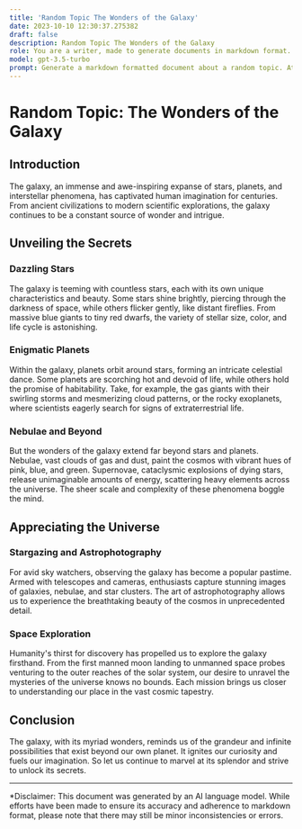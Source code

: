 ```yaml
---
title: 'Random Topic The Wonders of the Galaxy'
date: 2023-10-10 12:30:37.275382
draft: false
description: Random Topic The Wonders of the Galaxy
role: You are a writer, made to generate documents in markdown format. It is very important that all of the documents you generate are in valid markdown format.
model: gpt-3.5-turbo
prompt: Generate a markdown formatted document about a random topic. At the bottom, include a disclaimer explaining that the document was generated by you. The first line of the document should be the title. Make sure that the entire document is in proper markdown format, using a mix of various tags to make the document visually appealing.
---
```


# Random Topic: The Wonders of the Galaxy

## Introduction

The galaxy, an immense and awe-inspiring expanse of stars, planets, and interstellar phenomena, has captivated human imagination for centuries. From ancient civilizations to modern scientific explorations, the galaxy continues to be a constant source of wonder and intrigue.

## Unveiling the Secrets

### Dazzling Stars

The galaxy is teeming with countless stars, each with its own unique characteristics and beauty. Some stars shine brightly, piercing through the darkness of space, while others flicker gently, like distant fireflies. From massive blue giants to tiny red dwarfs, the variety of stellar size, color, and life cycle is astonishing.

### Enigmatic Planets

Within the galaxy, planets orbit around stars, forming an intricate celestial dance. Some planets are scorching hot and devoid of life, while others hold the promise of habitability. Take, for example, the gas giants with their swirling storms and mesmerizing cloud patterns, or the rocky exoplanets, where scientists eagerly search for signs of extraterrestrial life.

### Nebulae and Beyond

But the wonders of the galaxy extend far beyond stars and planets. Nebulae, vast clouds of gas and dust, paint the cosmos with vibrant hues of pink, blue, and green. Supernovae, cataclysmic explosions of dying stars, release unimaginable amounts of energy, scattering heavy elements across the universe. The sheer scale and complexity of these phenomena boggle the mind.

## Appreciating the Universe

### Stargazing and Astrophotography

For avid sky watchers, observing the galaxy has become a popular pastime. Armed with telescopes and cameras, enthusiasts capture stunning images of galaxies, nebulae, and star clusters. The art of astrophotography allows us to experience the breathtaking beauty of the cosmos in unprecedented detail.

### Space Exploration

Humanity's thirst for discovery has propelled us to explore the galaxy firsthand. From the first manned moon landing to unmanned space probes venturing to the outer reaches of the solar system, our desire to unravel the mysteries of the universe knows no bounds. Each mission brings us closer to understanding our place in the vast cosmic tapestry.

## Conclusion

The galaxy, with its myriad wonders, reminds us of the grandeur and infinite possibilities that exist beyond our own planet. It ignites our curiosity and fuels our imagination. So let us continue to marvel at its splendor and strive to unlock its secrets.

---

*Disclaimer: This document was generated by an AI language model. While efforts have been made to ensure its accuracy and adherence to markdown format, please note that there may still be minor inconsistencies or errors.